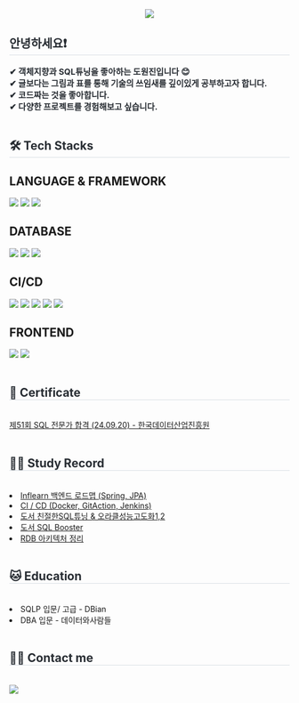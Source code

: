 <div align="center">
    <img src="https://capsule-render.vercel.app/api?type=waving&color=89c6ec&height=180&text=Welcome~%20wonjin's%20github&animation=twinkling&fontColor=black&fontSize=50" />
</div>

<div style="text-align: left;"> 
    <h2 style="border-bottom: 1px solid #d8dee4; color: #282d33;">안녕하세요❗</h2>  
    <div style="font-weight: 700; font-size: 15px; text-align: left; color: #282d33;">
        ✔ 객체지향과 SQL튜닝을 좋아하는 도원진입니다 😊<br>
        ✔ 글보다는 그림과 표를 통해 기술의 쓰임새를 깊이있게 공부하고자 합니다.<br>
        ✔ 코드짜는 것을 좋아합니다.<br>
        ✔ 다양한 프로젝트를 경험해보고 싶습니다.
    </div> 
</div>
<br>
<div style="text-align: left;">
    <h2 style="border-bottom: 1px solid #d8dee4; color: #282d33;">🛠️ Tech Stacks</h2>  
    <div style="margin: ; text-align: left;">
        <h2>LANGUAGE & FRAMEWORK</h2>
        <img src="https://img.shields.io/badge/Spring Boot-6DB33F?style=for-the-badge&logo=Spring Boot&logoColor=white">
        <img src="https://img.shields.io/badge/Spring%20Data%20JPA-6DB33F?style=for-the-badge&logo=&logoColor=white">
        <img src="https://img.shields.io/badge/Spring_Security-6DB33F?style=for-the-badge&logo=Spring-Security&logoColor=white">
        <h2>DATABASE</h2>
        <img src="https://img.shields.io/badge/Oracle-F80000?style=for-the-badge&logo=Oracle&logoColor=white">
        <img src="https://img.shields.io/badge/MySQL-4479A1?style=for-the-badge&logo=MySQL&logoColor=white">
        <img src="https://img.shields.io/badge/MariaDB-003545?style=for-the-badge&logo=MariaDB&logoColor=white">
        <h2>CI/CD</h2>        
        <img src="https://img.shields.io/badge/Linux-FCC624?style=for-the-badge&logo=Linux&logoColor=white">
        <img src="https://img.shields.io/badge/Git-F05032?style=for-the-badge&logo=Git&logoColor=white">
        <img src ="https://img.shields.io/badge/githubaction-3776AB.svg?&style=for-the-badge&logo=githubactions&logoColor=white"/>
        <img src="https://img.shields.io/badge/Jenkins-D24939?style=for-the-badge&logo=Jenkins&logoColor=white">
        <img src="https://img.shields.io/badge/Docker-2496ED?style=for-the-badge&logo=Docker&logoColor=white">
        <h2>FRONTEND</h2>        
        <img src="https://img.shields.io/badge/javascript-0769AD?style=for-the-badge&logo=javascript&logoColor=white">
        <img src="https://img.shields.io/badge/jQuery-0769AD?style=for-the-badge&logo=jQuery&logoColor=white">
    </div>
</div>
<br>
<div style="text-align: left;">
    <h2 style="border-bottom: 1px solid #d8dee4; color: #282d33;">🎁 Certificate</h2> <br>
    <a href="https://slow-end-45e.notion.site/DB-716d84b0dad54664bc777ef7e78debcd?pvs=74">제51회 SQL 전문가 합격 (24.09.20) - 한국데이터산업진흥원</a>
</div>
<br>
<div style="text-align: left;">
    <h2 style="border-bottom: 1px solid #d8dee4; color: #282d33;">🐱‍👤 Study Record</h2> <br>
    <li><a href="https://drive.google.com/drive/folders/1srL4HScE4cd0hu7BFNJf-TQI1Iy00uJp?ths=true">Inflearn 백엔드 로드맵 (Spring, JPA)</a></li> 
    <li><a href="https://docs.google.com/spreadsheets/d/1RvzNiNe7ro-8hBqYGRylOHQ4Plp8m58PZOicQPTW0r8/edit?gid=0#gid=0">CI / CD (Docker, GitAction, Jenkins) </a></li> 
    <li><a href="https://docs.google.com/spreadsheets/d/1iXWyuPGhWyBXo70w856hHjXDdUieKdRZ/edit?gid=305029606#gid=305029606">도서 친절한SQL튜닝 & 오라클성능고도화1,2</a></li>
    <li><a href="https://slow-end-45e.notion.site/SQL-Booster-c4db07cf4c254bf1b5bfdca3a57759a7">도서 SQL Booster</a></li>
    <li><a href="https://docs.google.com/spreadsheets/d/1s4yGzfUK-Dfns4fTNDYY7hfpRrNK7OxVdeho5OubC_c/edit?gid=1460177680#gid=1460177680">RDB 아키텍처 정리</a></li> 
</div>
<br>
<div style="text-align: left;">
    <h2 style="border-bottom: 1px solid #d8dee4; color: #282d33;">🐱 Education</h2> <br>
    <li>SQLP 입문/ 고급 - DBian</li> 
    <li>DBA 입문 - 데이터와사람들</li> 
</div>
<br>
<div style="text-align: left;">
    <h2 style="border-bottom: 1px solid #d8dee4; color: #282d33;">🧑‍💻 Contact me</h2> <br> 
    <div style="text-align: left;"> 
        <a href="mailto:wonjin1776@gmail.com"> 
            <img src="https://img.shields.io/badge/Gmail-EA4335?style=for-the-badge&logo=Gmail&logoColor=white&link=mailto:wonjin1776@gmail.com"> 
        </a>
    </div>  
</div>
